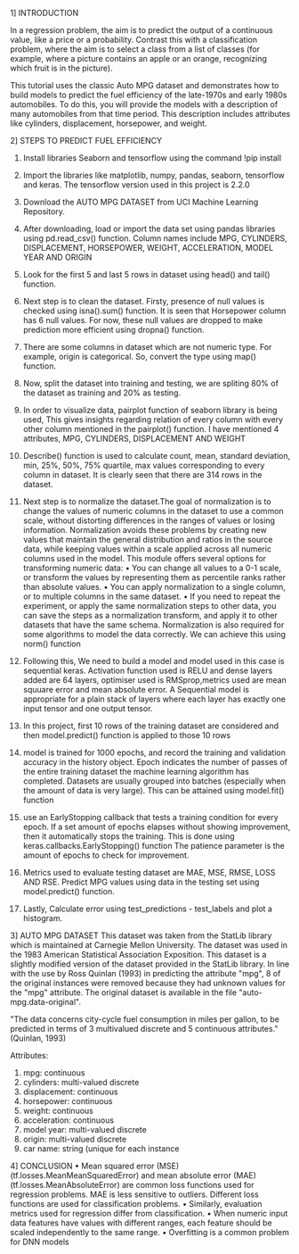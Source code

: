 1] INTRODUCTION

In a regression problem, the aim is to predict the output of a continuous value, like a price or a probability. Contrast this with a classification problem, where the aim is to select a class from a list of classes (for example, where a picture contains an apple or an orange, recognizing which fruit is in the picture).

This tutorial uses the classic Auto MPG dataset and demonstrates how to build models to predict the fuel efficiency of the late-1970s and early 1980s automobiles. To do this, you will provide the models with a description of many automobiles from that time period. This description includes attributes like cylinders, displacement, horsepower, and weight.

2] STEPS TO PREDICT FUEL EFFICIENCY

1) Install libraries Seaborn and tensorflow using the command !pip install

2) Import the libraries like matplotlib, numpy, pandas, seaborn, tensorflow and keras. The tensorflow version used in this project is 2.2.0

3) Download the AUTO MPG DATASET from UCI Machine Learning Repository.

4) After downloading, load or import the data set using pandas libraries using pd.read_csv() function. Column names include MPG, CYLINDERS, DISPLACEMENT, HORSEPOWER, WEIGHT, ACCELERATION, MODEL YEAR AND ORIGIN
 
5) Look for the first 5 and last 5 rows in dataset using head() and tail() function.

6) Next step is to clean the dataset. Firsty, presence of null values is checked using isna().sum() function. It is seen that Horsepower column has 6 null values. For now, these null values are dropped to make prediction more efficient using dropna() function.

7) There are some columns in dataset which are not numeric type. For example, origin is categorical. So, convert the type using map() function.

8) Now, split the dataset into training and testing, we are spliting 80% of the dataset as training and 20% as testing.

9) In order to visualize data, pairplot function of seaborn library is being used, This gives insights regarding relation of every column with every other column mentioned in the pairplot() function. I have mentioned 4 attributes, MPG, CYLINDERS, DISPLACEMENT AND WEIGHT
 
10) Describe() function is used to calculate count, mean, standard deviation, min, 25%, 50%, 75% quartile, max values corresponding to every column in dataset. It is clearly seen that there are 314 rows in the dataset.

11) Next step is to normalize the dataset.The goal of normalization is to change the values of numeric columns in the dataset to use a common scale, without distorting differences in the ranges of values or losing information. Normalization avoids these problems by creating new values that maintain the general distribution and ratios in the source data, while keeping values within a scale applied across all numeric columns used in the model.
This module offers several options for transforming numeric data:
•	You can change all values to a 0-1 scale, or transform the values by representing them as percentile ranks rather than absolute values.
•	You can apply normalization to a single column, or to multiple columns in the same dataset.
•	If you need to repeat the experiment, or apply the same normalization steps to other data, you can save the steps as a normalization transform, and apply it to other datasets that have the same schema.
Normalization is also required for some algorithms to model the data correctly. We can achieve this using norm() function

12) Following this, We need to build a model and model used in this case is sequential keras. Activation function used is RELU and dense layers added are 64 layers, optimiser used is RMSprop,metrics used are mean squuare error and mean absolute error. A Sequential model is appropriate for a plain stack of layers where each layer has exactly one input tensor and one output tensor.

13) In this project, first 10 rows of the training dataset are considered and then model.predict() function is applied to those 10 rows

14) model is trained for 1000 epochs, and record the training and validation accuracy in the history object. Epoch indicates the number of passes of the entire training dataset the machine learning algorithm has completed. Datasets are usually grouped into batches (especially when the amount of data is very large). This can be attained using model.fit() function

15) use an EarlyStopping callback that tests a training condition for every epoch. If a set amount of epochs elapses without showing improvement, then it automatically stops the training. This is done using keras.callbacks.EarlyStopping() function
The patience parameter is the amount of epochs to check for improvement.

16) Metrics used to evaluate testing dataset are MAE, MSE, RMSE, LOSS AND RSE. Predict MPG values using data in the testing set using model.predict() function.

17) Lastly, Calculate error using test_predictions - test_labels and plot a histogram.

3] AUTO MPG DATASET
This dataset was taken from the StatLib library which is maintained at Carnegie Mellon University. The dataset was used in the 1983 American Statistical Association Exposition. This dataset is a slightly modified version of the dataset provided in the StatLib library. In line with the use by Ross Quinlan (1993) in predicting the attribute "mpg", 8 of the original instances were removed because they had unknown values for the "mpg" attribute. The original dataset is available in the file "auto-mpg.data-original".

"The data concerns city-cycle fuel consumption in miles per gallon, to be predicted in terms of 3 multivalued discrete and 5 continuous attributes." (Quinlan, 1993)

Attributes:
1. mpg: continuous
2. cylinders: multi-valued discrete
3. displacement: continuous
4. horsepower: continuous
5. weight: continuous
6. acceleration: continuous
7. model year: multi-valued discrete
8. origin: multi-valued discrete
9. car name: string (unique for each instance

4] CONCLUSION
•	Mean squared error (MSE) (tf.losses.MeanMeanSquaredError) and mean absolute error (MAE) (tf.losses.MeanAbsoluteError) are common loss functions used for regression problems. MAE is less sensitive to outliers. Different loss functions are used for classification problems.
•	Similarly, evaluation metrics used for regression differ from classification.
•	When numeric input data features have values with different ranges, each feature should be scaled independently to the same range.
•	Overfitting is a common problem for DNN models



